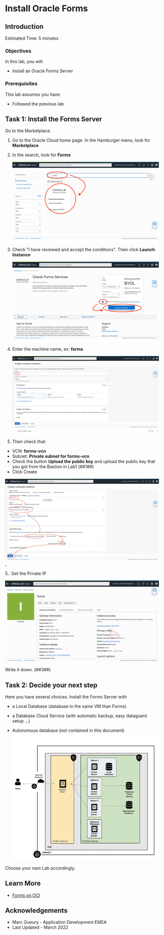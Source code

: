 # Install Oracle Forms 

## Introduction

Estimated Time: 5 minutes

### Objectives

In this lab, you will:
* Install an Oracle Forms Server 

### Prerequisites 

This lab assumes you have:
* Followed the previous lab

## Task 1: Install the Forms Server

Go to the Marketplace. 

1. Go to the Oracle Cloud home page. In the Hamburger menu, look for **Marketplace**
2. In the search, look for **Forms**

   ![](./images/forms-marketplace-search.png)

3. Check "I have reviewed and accept the conditions". Then click **Launch Instance**

   ![](./images/forms-marketplace.png)

4. Enter the machine name, ex: **forms**

   ![](./images/forms-instance-name.png)

5. Then check that:
- VCN: **forms-vcn**
- Subnet: **Private subnet for forms-vcn**
- Check the button **Upload the public key** and upload the public key that you got from the Bastion in Lab1 (##1##)
- Click Create

![](./images/forms-instance-network.png), 

5.. Get the Private IP

   ![](./images/forms-instance-private-ip.png)

Write it down. (##3##)

## Task 2: Decide your next step

Here you have several choices. Install the Forms Server with
- a Local Database (database in the same VM than Forms)
- a Database Cloud Service (with automatic backup, easy dataguard setup ...)
- Autonomous database (not contained in this document)

  ![architecture](../introduction/images/forms-architecture.png)

Choose your next Lab accordingly.

## Learn More

* [Forms on OCI](https://docs.oracle.com/en/middleware/developer-tools/forms/12.2.1.4/forms-oci/index.html)

## Acknowledgements
* Marc Gueury - Application Development EMEA
* Last Updated - March 2022
